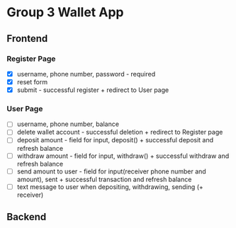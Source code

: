 # Group 3 Wallet App
## Frontend

### Register Page
- [X] username, phone number, password - required
- [X] reset form
- [X] submit - successful register + redirect to User page

### User Page
- [ ] username, phone number, balance
- [ ] delete wallet account - successful deletion + redirect to Register page
- [ ] deposit amount - field for input, deposit() + successful deposit and refresh balance
- [ ] withdraw amount - field for input, withdraw() + successful withdraw and refresh balance
- [ ] send amount to user - field for input(receiver phone number and amount), sent + successful transaction and refresh balance
- [ ] text message to user when depositing, withdrawing, sending (+ receiver)

## Backend
